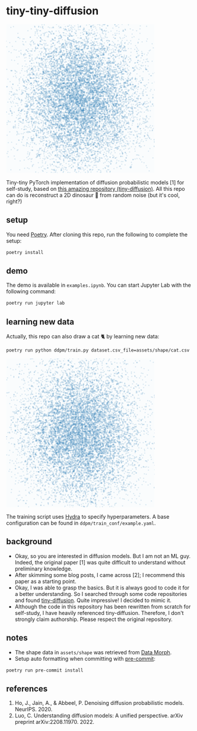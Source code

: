 # tiny-tiny-diffusion

![](./assets/dino.gif)

Tiny-tiny PyTorch implementation of diffusion probabilistic models [1] for self-study, based on [this amazing repository (tiny-diffusion)](https://github.com/tanelp/tiny-diffusion).
All this repo can do is reconstruct a 2D dinosaur 🦖 from random noise (but it's cool, right?)

## setup

You need [Poetry](https://python-poetry.org/).
After cloning this repo, run the following to complete the setup:

```sh
poetry install
```

## demo

The demo is available in `examples.ipynb`.
You can start Jupyter Lab with the following command:

```sh
poetry run jupyter lab
```

## learning new data

Actually, this repo can also draw a cat 🐈 by learning new data:

```sh
poetry run python ddpm/train.py dataset.csv_file=assets/shape/cat.csv
```

![](./assets/cat.gif)

The training script uses [Hydra](https://hydra.cc/) to specify hyperparameters.
A base configuration can be found in `ddpm/train_conf/example.yaml`.


## background

- Okay, so you are interested in diffusion models.
  But I am not an ML guy.
  Indeed, the original paper [1] was quite difficult to understand without preliminary knowledge.
- After skimming some blog posts, I came across [2];
  I recommend this paper as a starting point.
- Okay, I was able to grasp the basics.
  But it is always good to code it for a better understanding.
  So I searched through some code repositories and found [tiny-diffusion](https://github.com/tanelp/tiny-diffusion).
  Quite impressive!
  I decided to mimic it.
- Although the code in this repository has been rewritten from scratch for self-study, I have heavily referenced tiny-diffusion.
  Therefore, I don't strongly claim authorship.
  Please respect the original repository.

## notes

- The shape data in `assets/shape` was retrieved from [Data Morph](https://github.com/stefmolin/data-morph/).
- Setup auto formatting when committing with [pre-commit](https://pre-commit.com/):

```sh
poetry run pre-commit install
```


## references

1. Ho, J., Jain, A., & Abbeel, P. Denoising diffusion probabilistic models. NeurIPS. 2020.
1. Luo, C. Understanding diffusion models: A unified perspective. arXiv preprint arXiv:2208.11970. 2022.
